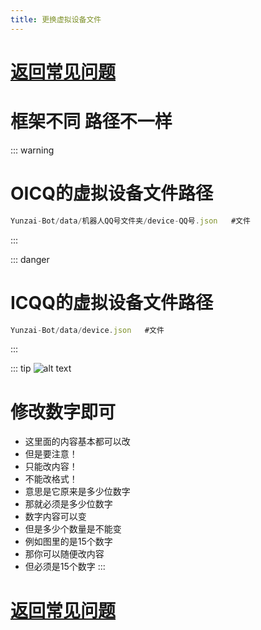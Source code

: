 ```yaml
---
title: 更换虚拟设备文件
---
```

# [返回常见问题](/blogs/QA.md)

# 框架不同 路径不一样
::: warning
# OICQ的虚拟设备文件路径
```js
Yunzai-Bot/data/机器人QQ号文件夹/device-QQ号.json   #文件
```
:::

::: danger
# ICQQ的虚拟设备文件路径
```js
Yunzai-Bot/data/device.json   #文件
```
:::

::: tip
![alt text](/虚拟设备文件.png)
# 修改数字即可
- 这里面的内容基本都可以改
- 但是要注意！
- 只能改内容！
- 不能改格式！
- 意思是它原来是多少位数字
- 那就必须是多少位数字
- 数字内容可以变
- 但是多少个数量是不能变
- 例如图里的是15个数字
- 那你可以随便改内容
- 但必须是15个数字
:::

# [返回常见问题](/blogs/QA.md)